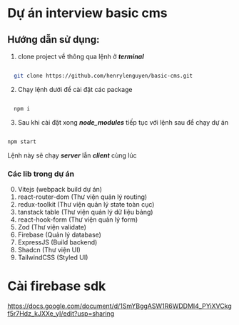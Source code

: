 # Dự án interview basic cms

## Hướng dẫn sử dụng:
1. clone project về thông qua lệnh ở ***terminal***

```bash

  git clone https://github.com/henrylenguyen/basic-cms.git

```
2. Chạy lệnh dưới để cài đặt các package

```bash

  npm i

```

3. Sau khi cài đặt xong ***node_modules*** tiếp tục với lệnh sau để chạy dự án

```bash

npm start

```

Lệnh này sẽ chạy ***server*** lẫn ***client*** cùng lúc

### Các lib trong dự án
0. Vitejs (webpack build dự án)
1. react-router-dom (Thư viện quản lý routing)
2. redux-toolkit (Thư viện quản lý state toàn cục)
3. tanstack table (Thư viện quản lý dữ liệu bảng)
4. react-hook-form (Thư viện quản lý form)
5. Zod (Thư viện validate)
6. Firebase (Quản lý database)
7. ExpressJS (Build backend)
8. Shadcn (Thư viện UI)
9. TailwindCSS (Styled UI)

# Cài firebase sdk
https://docs.google.com/document/d/1SmYBggASW1R6WDDMI4_PYiXVCkgf5r7Hdz_kJXXe_yI/edit?usp=sharing